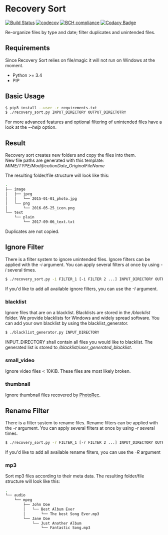 # Recovery Sort
[![Build Status](https://travis-ci.org/weidenba/recovery_sort.svg)](https://travis-ci.org/weidenba/recovery_sort)
[![codecov](https://codecov.io/gh/weidenba/recovery_sort/branch/master/graph/badge.svg)](https://codecov.io/gh/weidenba/recovery_sort)
[![BCH compliance](https://bettercodehub.com/edge/badge/weidenba/recovery_sort?branch=master)](https://bettercodehub.com/)
[![Codacy Badge](https://api.codacy.com/project/badge/Grade/7febe610a17749ba9fbb9db419bc842e)](https://www.codacy.com/app/weidenba/recovery_sort?utm_source=github.com&amp;utm_medium=referral&amp;utm_content=weidenba/recovery_sort&amp;utm_campaign=Badge_Grade)

Re-organize files by type and date; filter duplicates and unintended files.

## Requirements
Since Recovery Sort relies on file/magic it will not run on Windows at the moment.  

* Python >= 3.4
* PIP

## Basic Usage
```sh
$ pip3 install --user -r requirements.txt
$ ./recovery_sort.py INPUT_DIRECTORY OUTPUT_DIRECTOTRY
```
For more advanced features and optional filtering of unintended files have a look at the *--help* option.

## Result
Recovery sort creates new folders and copy the files into them.  
New file paths are generated with this template: *MIME/TYPE/ModificationDate_OriginalFileName*

The resulting folder/file structure will look like this:

```sh
.
├── image
│   ├── jpeg
│   │   └── 2015-01-01_photo.jpg
│   └── png
│       └── 2016-05-25_icon.png
└── text
    └── plain
        └── 2017-09-06_text.txt

```
Duplicates are not copied.

## Ignore Filter

There is a filter system to ignore unintended files.
Ignore filters can be applied with the *-i* argument.
You can apply several filters at once by using *-i* several times.  

```sh
$ ./recovery_sort.py -i FILTER_1 [-i FILTER 2 ...] INPUT_DIRECTORY OUTPUT_DIRECTOTRY
```
If you'd like to add all available ignore filters, you can use the *-I* argument.

### blacklist
Ignore files that are on a blacklist.
Blacklists are stored in the */blacklist* folder.
We provide blacklists for Windows and widely spread software.
You can add your own blacklist by using the blacklist_generator. 

```sh
$ ./blacklist_generator.py INPUT_DIRECTORY
```

INPUT_DIRECTORY shall contain all files you would like to blacklist.
The generated list is stored to */blacklist/user_generated_blacklist*.  

### small_video
Ignore video files < 10KiB. These files are most likely broken.

### thumbnail
Ignore thumbnail files recovered by [PhotoRec](http://www.cgsecurity.org/wiki/PhotoRec).

## Rename Filter
There is a filter system to rename files.
Rename filters can be applied with the *-r* argument.
You can apply several filters at once by using *-r* several times.  

```sh
$ ./recovery_sort.py -r FILTER_1 [-r FILTER 2 ...] INPUT_DIRECTORY OUTPUT_DIRECTOTRY
```
If you'd like to add all available rename filters, you can use the *-R* argument

### mp3
Sort mp3 files according to their meta data.
The resulting folder/file structure will look like this:

```sh
.
└── audio
    └── mpeg
        ├── John Doe
        │   └── Best Album Ever
        │       └── The best Song Ever.mp3
        └── Jane Doe
            └── Just Another Album
                └── Fantastic Song.mp3
```
